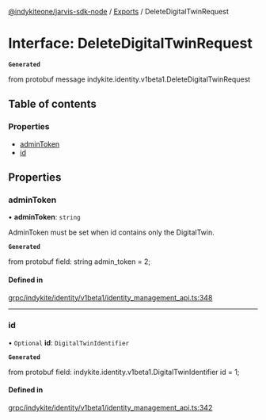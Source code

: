 [@indykiteone/jarvis-sdk-node](../README.md) / [Exports](../modules.md) / DeleteDigitalTwinRequest

# Interface: DeleteDigitalTwinRequest

**`Generated`**

from protobuf message indykite.identity.v1beta1.DeleteDigitalTwinRequest

## Table of contents

### Properties

- [adminToken](DeleteDigitalTwinRequest.md#admintoken)
- [id](DeleteDigitalTwinRequest.md#id)

## Properties

### adminToken

• **adminToken**: `string`

AdminToken must be set when id contains only the DigitalTwin.

**`Generated`**

from protobuf field: string admin_token = 2;

#### Defined in

[grpc/indykite/identity/v1beta1/identity_management_api.ts:348](https://github.com/indykite/jarvis-sdk-node/blob/438b790/jarvis_sdk_node/src/grpc/indykite/identity/v1beta1/identity_management_api.ts#L348)

___

### id

• `Optional` **id**: `DigitalTwinIdentifier`

**`Generated`**

from protobuf field: indykite.identity.v1beta1.DigitalTwinIdentifier id = 1;

#### Defined in

[grpc/indykite/identity/v1beta1/identity_management_api.ts:342](https://github.com/indykite/jarvis-sdk-node/blob/438b790/jarvis_sdk_node/src/grpc/indykite/identity/v1beta1/identity_management_api.ts#L342)
